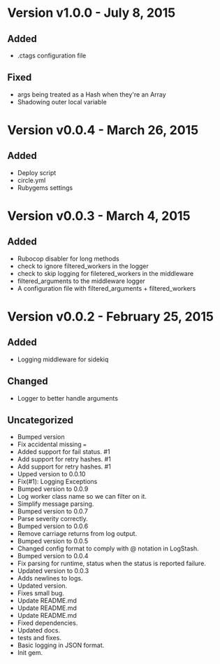 Version v1.0.0 - July 8, 2015
================================================================================

Added
--------------------------------------------------------------------------------
  * .ctags configuration file

Fixed
--------------------------------------------------------------------------------
  * args being treated as a Hash when they're an Array
  * Shadowing outer local variable

Version v0.0.4 - March 26, 2015
================================================================================

Added
--------------------------------------------------------------------------------
  * Deploy script
  * circle.yml
  * Rubygems settings

Version v0.0.3 - March 4, 2015
================================================================================

Added
--------------------------------------------------------------------------------
  * Rubocop disabler for long methods
  * check to ignore filtered_workers in the logger
  * check to skip logging for filetered_workers in the middleware
  * filtered_arguments to the middleware logger
  * A configuration file with filtered_arguments + filtered_workers

Version v0.0.2 - February 25, 2015
================================================================================

Added
--------------------------------------------------------------------------------
  * Logging middleware for sidekiq

Changed
--------------------------------------------------------------------------------
  * Logger to better handle arguments

Uncategorized
--------------------------------------------------------------------------------
  * Bumped version
  * Fix accidental missing `=`
  * Added support for fail status. #1
  * Add support for retry hashes. #1
  * Add support for retry hashes. #1
  * Upped version to 0.0.10
  * Fix(#1): Logging Exceptions
  * Bumped version to 0.0.9
  * Log worker class name so we can filter on it.
  * Simplify message parsing.
  * Bumped version to 0.0.7
  * Parse severity correctly.
  * Bumped version to 0.0.6
  * Remove carriage returns from log output.
  * Bumped version to 0.0.5
  * Changed config format to comply with @ notation in LogStash.
  * Bumped version to 0.0.4
  * Fix parsing for runtime, status when the status is reported failure.
  * Updated version to 0.0.3
  * Adds newlines to logs.
  * Updated version.
  * Fixes small bug.
  * Update README.md
  * Update README.md
  * Update README.md
  * Fixed dependencies.
  * Updated docs.
  * tests and fixes.
  * Basic logging in JSON format.
  * Init gem.

